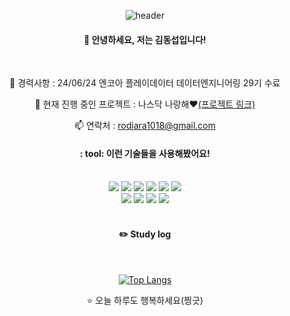 <div align="center"> 

![header](https://capsule-render.vercel.app/api?type=cylinder&color=FFC0CB&height=150&section=header&text=Rodiara&fontColor=000000&fontSize=70&animation=fadeIn&fontAlignY=55&desc=%20&descAlignY=62&descAlign=62)
  
####  :wave: 안녕하세요, 저는 김동섭입니다!

  
 <br/>
 
 🌟 경력사항 : 24/06/24 엔코아 플레이데이터 데이터엔지니어링 29기 수료
 
 🔭 현재 진행 중인 프로젝트 : 나스닥 나랑해❤️[(프로젝트 링크)](https://github.com/rodiara5/NasdaqWithMe)
 
 📫 연락처 : rodiara1018@gmail.com

 


####  : tool: 이런 기술들을 사용해봤어요!
 <br/>
  
<img src="https://img.shields.io/badge/Python-3776AB?style=for-the-badge&logo=Python&logoColor=white">
<img src="https://img.shields.io/badge/Pandas-150458?style=for-the-badge&logo=Pandas&logoColor=white">
<img src="https://img.shields.io/badge/scikitlearn-F7931E?style=for-the-badge&logo=scikitlearn&logoColor=white">
<img src="https://img.shields.io/badge/Spring Boot-6DB33F?style=for-the-badge&logo=Spring Boot&logoColor=white">
<img src="https://img.shields.io/badge/HTML5-E34F26?style=for-the-badge&logo=HTML5&logoColor=white">
<img src="https://img.shields.io/badge/CSS3-1572B6?style=for-the-badge&logo=CSS3&logoColor=white"> <br>
<img src="https://img.shields.io/badge/MySQL-4479A1?style=for-the-badge&logo=MySQL&logoColor=white">
<img src="https://img.shields.io/badge/AWS-232F3E?style=for-the-badge&logo=amazonwebservices&logoColor=white">
<img src="https://img.shields.io/badge/github-181717?style=for-the-badge&logo=github&logoColor=white">
<img src="https://img.shields.io/badge/VSCode-007ACC?style=for-the-badge&logo=VisualStudioCode&logoColor=white">
 
   <br/>
   <br/>
 
#### :pencil2: Study log
 
  <br/>
  
[![Top Langs](https://github-readme-stats.vercel.app/api/top-langs/?username=893107&layout=compact)](https://github.com/anuraghazra/github-readme-stats)

⭐️ 오늘 하루도 행복하세요(찡긋)
